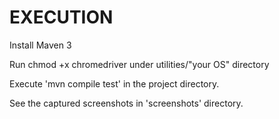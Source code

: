 # EXECUTION

Install Maven 3

Run chmod +x chromedriver under utilities/"your OS" directory

Execute 'mvn compile test' in the project directory.

See the captured screenshots in 'screenshots' directory.

